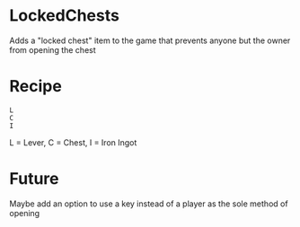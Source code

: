 # LockedChests
Adds a "locked chest" item to the game that prevents anyone but the owner from opening the chest
# Recipe
    L
    C
    I
  L = Lever, C = Chest, I = Iron Ingot
# Future
Maybe add an option to use a key instead of a player as the sole method of opening
